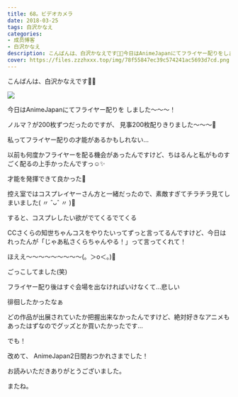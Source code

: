 ```yaml
---
title: 68。ビデオカメラ
date: 2018-03-25
tags: 白沢かなえ
categories: 
- 成员博客
- 白沢かなえ
description: こんばんは、白沢かなえです🌷🌷今日はAnimeJapanにてフライヤー配りをしました〜〜〜！ノルマ？が200枚ずつだったのですが、見事200枚配りきりました〜〜〜🌸私っ...
cover: https://files.zzzhxxx.top/img/78f55847ec39c574241ac5693d7cd.png 
---
```






こんばんは、白沢かなえです🌷🌷

![](https://files.zzzhxxx.top/img/78f55847ec39c574241ac5693d7cd.png)


今日はAnimeJapanにてフライヤー配りを
しました〜〜〜！





ノルマ？が200枚ずつだったのですが、
見事200枚配りきりました〜〜〜🌸





私ってフライヤー配りの才能があるかもしれない…


以前も何度かフライヤーを配る機会があったんですけど、ちはるんと私がものすごく配るの上手かったんですっ☺️✨


才能を発揮できて良かった🌷






控え室ではコスプレイヤーさん方と一緒だったので、素敵すぎてチラチラ見てしまいました( 〃 ˆᴗˆ 〃 )🧡



すると、コスプレしたい欲がでてくるでてくる



CCさくらの知世ちゃんコスをやりたいってずっと言ってるんですけど、今日はれったんが「じゃあ私さくらちゃんやる！」って言ってくれて！




ほええ〜〜〜〜〜〜〜〜〜(。＞o＜。)🌸

ごっこしてました(笑)












フライヤー配り後はすぐ会場を出なければいけなくて…悲しい


徘徊したかったなぁ


どの作品が出展されていたか把握出来なかったんですけど、絶対好きなアニメもあったはずなのでグッズとか買いたかったです…








でも！


改めて、
AnimeJapan2日間おつかれさまでした！








お読みいただきありがとうございました。


またね。



